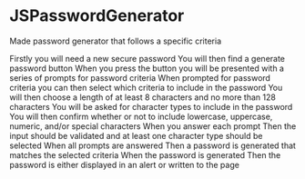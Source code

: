 # JSPasswordGenerator

Made password generator that follows a specific criteria 

Firstly you will need a new secure password
You will then find a generate password button 
When you press the button you will be presented with a series of prompts for password criteria
When prompted for password criteria you can then select which criteria to include in the password
You will then choose a length of at least 8 characters and no more than 128 characters
You will be asked for character types to include in the password
You will then confirm whether or not to include lowercase, uppercase, numeric, and/or special characters
When you answer each prompt
Then the input should be validated and at least one character type should be selected
When all prompts are answered
Then a password is generated that matches the selected criteria
When the password is generated
Then the password is either displayed in an alert or written to the page
